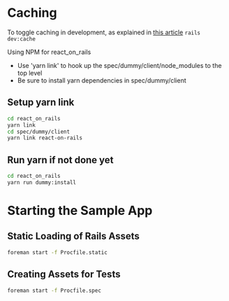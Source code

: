 


# Caching

To toggle caching in development, as explained in [this article](http://guides.rubyonrails.org/caching_with_rails.html#caching-in-development)
`rails dev:cache`


Using NPM for react_on_rails

* Use 'yarn link' to hook up the spec/dummy/client/node_modules to the top level
* Be sure to install yarn dependencies in spec/dummy/client

## Setup yarn link

```sh
cd react_on_rails
yarn link
cd spec/dummy/client
yarn link react-on-rails
```

## Run yarn if not done yet

```sh
cd react_on_rails
yarn run dummy:install
```

# Starting the Sample App

## Static Loading of Rails Assets
```sh
foreman start -f Procfile.static
```

## Creating Assets for Tests
```sh
foreman start -f Procfile.spec
```
